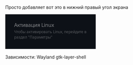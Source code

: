 Просто добавляет вот это в нижний правый угол экрана

![Screenshot](Screenshot_20250516_023059.png)

Зависимости:
  Wayland
  gtk-layer-shell
